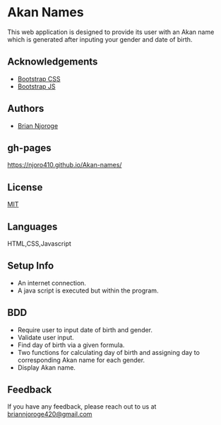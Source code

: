 
# Akan Names

This web application is designed to provide its user with an Akan name which is generated after inputing your gender and date of birth.


## Acknowledgements

 - [Bootstrap CSS](https://cdn.jsdelivr.net/npm/bootstrap@5.1.3/dist/css/bootstrap.min.css)
 - [Bootstrap JS](https://cdn.jsdelivr.net/npm/bootstrap@5.1.3/dist/js/bootstrap.bundle.min.js)


## Authors

- [Brian Njoroge](https://github.com/Njoro410)


## gh-pages

https://njoro410.github.io/Akan-names/

## License

[MIT](https://choosealicense.com/licenses/mit/)


## Languages
HTML,CSS,Javascript 
## Setup Info
- An internet connection. 
- A java script is executed but within the program.
## BDD
- Require user to input date of birth and gender. 
- Validate user input. 
- Find day of birth via a given formula. 
- Two functions for calculating day of birth and assigning day to corresponding Akan name for each gender. 
- Display Akan name.
## Feedback

If you have any feedback, please reach out to us at briannjoroge420@gmail.com
